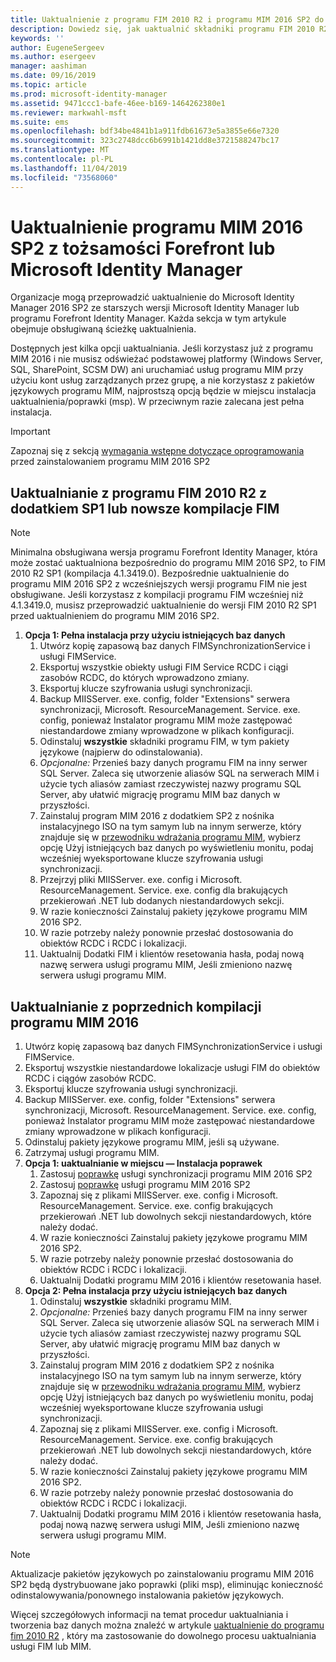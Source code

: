 ```yaml
---
title: Uaktualnienie z programu FIM 2010 R2 i programu MIM 2016 SP2 do Microsoft Identity Manager 2016 z dodatkiem Service Pack 2 | Microsoft Docs
description: Dowiedz się, jak uaktualnić składniki programu FIM 2010 R2 lub MIM 2016 SP2, a następnie zainstalować składniki, które są nowe w programie MIM 2016.
keywords: ''
author: EugeneSergeev
ms.author: esergeev
manager: aashiman
ms.date: 09/16/2019
ms.topic: article
ms.prod: microsoft-identity-manager
ms.assetid: 9471ccc1-bafe-46ee-b169-1464262380e1
ms.reviewer: markwahl-msft
ms.suite: ems
ms.openlocfilehash: bdf34be4841b1a911fdb61673e5a3855e66e7320
ms.sourcegitcommit: 323c2748dcc6b6991b1421dd8e3721588247bc17
ms.translationtype: MT
ms.contentlocale: pl-PL
ms.lasthandoff: 11/04/2019
ms.locfileid: "73568060"
---
```

# <a name="mim-2016-sp2-upgrade--from-forefront-identity--or-microsoft-identity-manager"></a>Uaktualnienie programu MIM 2016 SP2 z tożsamości Forefront lub Microsoft Identity Manager

Organizacje mogą przeprowadzić uaktualnienie do Microsoft Identity Manager 2016 SP2 ze starszych wersji Microsoft Identity Manager lub programu Forefront Identity Manager.  Każda sekcja w tym artykule obejmuje obsługiwaną ścieżkę uaktualnienia.

Dostępnych jest kilka opcji uaktualniania. Jeśli korzystasz już z programu MIM 2016 i nie musisz odświeżać podstawowej platformy (Windows Server, SQL, SharePoint, SCSM DW) ani uruchamiać usług programu MIM przy użyciu kont usług zarządzanych przez grupę, a nie korzystasz z pakietów językowych programu MIM, najprostszą opcją będzie w miejscu instalacja uaktualnienia/poprawki (msp). W przeciwnym razie zalecana jest pełna instalacja.

> [!IMPORTANT]
> Zapoznaj się z sekcją [wymagania wstępne dotyczące oprogramowania](prepare-server-ws2016.md#software-prerequisites) przed zainstalowaniem programu MIM 2016 SP2

## <a name="upgrade-from-fim-2010-r2-sp1-or-later-fim-builds"></a>Uaktualnianie z programu FIM 2010 R2 z dodatkiem SP1 lub nowsze kompilacje FIM

> [!NOTE]
> Minimalna obsługiwana wersja programu Forefront Identity Manager, która może zostać uaktualniona bezpośrednio do programu MIM 2016 SP2, to FIM 2010 R2 SP1 (kompilacja 4.1.3419.0). Bezpośrednie uaktualnienie do programu MIM 2016 SP2 z wcześniejszych wersji programu FIM nie jest obsługiwane. Jeśli korzystasz z kompilacji programu FIM wcześniej niż 4.1.3419.0, musisz przeprowadzić uaktualnienie do wersji FIM 2010 R2 SP1 przed uaktualnieniem do programu MIM 2016 SP2.

1. **Opcja 1: Pełna instalacja przy użyciu istniejących baz danych**
    1. Utwórz kopię zapasową baz danych FIMSynchronizationService i usługi FIMService.
    1. Eksportuj wszystkie obiekty usługi FIM Service RCDC i ciągi zasobów RCDC, do których wprowadzono zmiany.
    1. Eksportuj klucze szyfrowania usługi synchronizacji.
    1. Backup MIISServer. exe. config, folder "Extensions" serwera synchronizacji, Microsoft. ResourceManagement. Service. exe. config, ponieważ Instalator programu MIM może zastępować niestandardowe zmiany wprowadzone w plikach konfiguracji.
    1. Odinstaluj **wszystkie** składniki programu FIM, w tym pakiety językowe (najpierw do odinstalowania).
    1. *Opcjonalne:* Przenieś bazy danych programu FIM na inny serwer SQL Server. Zaleca się utworzenie aliasów SQL na serwerach MIM i użycie tych aliasów zamiast rzeczywistej nazwy programu SQL Server, aby ułatwić migrację programu MIM baz danych w przyszłości.
    1. Zainstaluj program MIM 2016 z dodatkiem SP2 z nośnika instalacyjnego ISO na tym samym lub na innym serwerze, który znajduje się w [przewodniku wdrażania programu MIM](microsoft-identity-manager-deploy.md), wybierz opcję Użyj istniejących baz danych po wyświetleniu monitu, podaj wcześniej wyeksportowane klucze szyfrowania usługi synchronizacji.
    1. Przejrzyj pliki MIISServer. exe. config i Microsoft. ResourceManagement. Service. exe. config dla brakujących przekierowań .NET lub dodanych niestandardowych sekcji.
    1. W razie konieczności Zainstaluj pakiety językowe programu MIM 2016 SP2.
    1. W razie potrzeby należy ponownie przesłać dostosowania do obiektów RCDC i RCDC i lokalizacji.
    1. Uaktualnij Dodatki FIM i klientów resetowania hasła, podaj nową nazwę serwera usługi programu MIM, Jeśli zmieniono nazwę serwera usługi programu MIM.
    
## <a name="upgrade-from-previous-mim-2016-builds"></a>Uaktualnianie z poprzednich kompilacji programu MIM 2016
1. Utwórz kopię zapasową baz danych FIMSynchronizationService i usługi FIMService.
1. Eksportuj wszystkie niestandardowe lokalizacje usługi FIM do obiektów RCDC i ciągów zasobów RCDC.
1. Eksportuj klucze szyfrowania usługi synchronizacji.
1. Backup MIISServer. exe. config, folder "Extensions" serwera synchronizacji, Microsoft. ResourceManagement. Service. exe. config, ponieważ Instalator programu MIM może zastępować niestandardowe zmiany wprowadzone w plikach konfiguracji.
1. Odinstaluj pakiety językowe programu MIM, jeśli są używane.
1. Zatrzymaj usługi programu MIM.
1. **Opcja 1: uaktualnianie w miejscu — Instalacja poprawek**
    1. Zastosuj [poprawkę](https://www.microsoft.com/download/details.aspx?id=100412) usługi synchronizacji programu MIM 2016 SP2
    1. Zastosuj [poprawkę](https://www.microsoft.com/download/details.aspx?id=100412) usługi programu MIM 2016 SP2
    1. Zapoznaj się z plikami MIISServer. exe. config i Microsoft. ResourceManagement. Service. exe. config brakujących przekierowań .NET lub dowolnych sekcji niestandardowych, które należy dodać.
    1. W razie konieczności Zainstaluj pakiety językowe programu MIM 2016 SP2.
    1. W razie potrzeby należy ponownie przesłać dostosowania do obiektów RCDC i RCDC i lokalizacji.
    1. Uaktualnij Dodatki programu MIM 2016 i klientów resetowania haseł.
1. **Opcja 2: Pełna instalacja przy użyciu istniejących baz danych**
    1. Odinstaluj **wszystkie** składniki programu MIM.
    1. *Opcjonalne:* Przenieś bazy danych programu FIM na inny serwer SQL Server. Zaleca się utworzenie aliasów SQL na serwerach MIM i użycie tych aliasów zamiast rzeczywistej nazwy programu SQL Server, aby ułatwić migrację programu MIM baz danych w przyszłości.
    1. Zainstaluj program MIM 2016 z dodatkiem SP2 z nośnika instalacyjnego ISO na tym samym lub na innym serwerze, który znajduje się w [przewodniku wdrażania programu MIM](microsoft-identity-manager-deploy.md), wybierz opcję Użyj istniejących baz danych po wyświetleniu monitu, podaj wcześniej wyeksportowane klucze szyfrowania usługi synchronizacji.
    1. Zapoznaj się z plikami MIISServer. exe. config i Microsoft. ResourceManagement. Service. exe. config brakujących przekierowań .NET lub dowolnych sekcji niestandardowych, które należy dodać.
    1. W razie konieczności Zainstaluj pakiety językowe programu MIM 2016 SP2.
    1. W razie potrzeby należy ponownie przesłać dostosowania do obiektów RCDC i RCDC i lokalizacji.
    1. Uaktualnij Dodatki programu MIM 2016 i klientów resetowania hasła, podaj nową nazwę serwera usługi MIM, Jeśli zmieniono nazwę serwera usługi programu MIM.

> [!NOTE]
> Aktualizacje pakietów językowych po zainstalowaniu programu MIM 2016 SP2 będą dystrybuowane jako poprawki (pliki msp), eliminując konieczność odinstalowywania/ponownego instalowania pakietów językowych.

Więcej szczegółowych informacji na temat procedur uaktualniania i tworzenia baz danych można znaleźć w artykule [uaktualnienie do programu fim 2010 R2](https://docs.microsoft.com/previous-versions/mim/jj134291%28v%3dws.10%29) , który ma zastosowanie do dowolnego procesu uaktualniania usługi FIM lub MIM.

